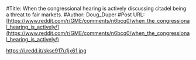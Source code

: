 #Title: When the congressional hearing is actively discussing citadel being a threat to fair markets.
#Author: Doug_Duper
#Post URL: [https://www.reddit.com/r/GME/comments/n6bcq0/when_the_congressional_hearing_is_actively/](https://www.reddit.com/r/GME/comments/n6bcq0/when_the_congressional_hearing_is_actively/)


https://i.redd.it/skse917u1jx61.jpg